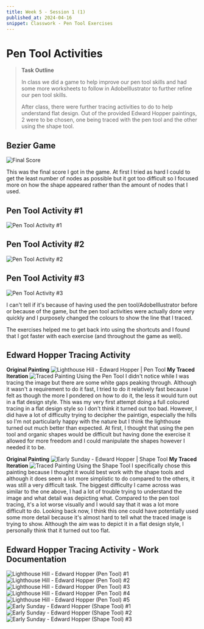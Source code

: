 ```yaml
---
title: Week 5 - Session 1 (1)
published_at: 2024-04-16
snippet: Classwork - Pen Tool Exercises
---
```

# Pen Tool Activities
> **Task Outline**
>
> In class we did a game to help improve our pen tool skills and had some more worksheets to follow in AdobeIllustrator to further refine our pen tool skills.
>
> After class, there were further tracing activities to do to help understand flat design. Out of the provided Edward Hopper paintings, 2 were to be chosen, one being traced with the pen tool and the other using the shape tool.

## Bezier Game
![Final Score](/W05/1_1bezier.png)

This was the final score I got in the game. At first I tried as hard I could to get the least number of nodes as possible but it got too difficult so I focused more on how the shape appeared rather than the amount of nodes that I used.

## Pen Tool Activity #1
![Pen Tool Activity #1](/W05/1_2classwork.jpeg)

## Pen Tool Activity #2
![Pen Tool Activity #2](/W05/1_3letter.jpg)

## Pen Tool Activity #3
![Pen Tool Activity #3](/W05/1_4rabbit.jpg)

I can't tell if it's because of having used the pen tool/AdobeIllustrator before or because of the game, but the pen tool activities were actually done very quickly and I purposely changed the colours to show the line that I traced. 

The exercises helped me to get back into using the shortcuts and I found that I got faster with each exercise (and throughout the game as well).

## Edward Hopper Tracing Activity
**Original Painting**
![Lighthouse Hill - Edward Hopper | Pen Tool](/W05/LIGHTHOUSEHILL.png)
**My Traced Iteration**
![Traced Painting Using the Pen Tool](/W05/ORGANIC.png)
I didn't notice while I was tracing the image but there are some white gaps peaking through. Although it wasn't a requirement to do it fast, I tried to do it relatively fast because I felt as though the more I pondered on how to do it, the less it would turn out in a flat design style. This was my very first attempt doing a full coloured tracing in a flat design style so I don't think it turned out too bad. 
However, I did have a lot of difficulty trying to decipher the paintign, especially the hills so I'm not particularly happy with the nature but I think the lighthouse turned out much better than expected. At first, I thought that using the pen tool and organic shapes would be difficult but having done the exercise it allowed for more freedom and I could manipulate the shapes however I needed it to be.

**Original Painting** 
![Early Sunday - Edward Hopper | Shape Tool](/W05/EARLYSUNDAY.png)
**My Traced Iteration**
![Traced Painting Using the Shape Tool](/W05/SHAPE.png)
I specifically chose this painting because I thought it would best work with the shape tools and although it does seem a lot more simplistic to do compared to the others, it was still a very difficult task. The biggest difficulty I came across was similar to the one above, I had a lot of trouble trying to understand the image and what detail was depicting what. Compared to the pen tool tracing, it's a lot worse visually and I would say that it was a lot more difficult to do. 
Looking back now, I think this one could have potentially used some more detail because it's almost hard to tell what the traced image is trying to show. Although the aim was to depict it in a flat design style, I personally think that it turned out too flat.

## Edward Hopper Tracing Activity - Work Documentation
![Lighthouse Hill - Edward Hopper (Pen Tool) #1](/WIP/activity1.png)
![Lighthouse Hill - Edward Hopper (Pen Tool) #2](/WIP/activity2.png)
![Lighthouse Hill - Edward Hopper (Pen Tool) #3](/WIP/activity3.png)
![Lighthouse Hill - Edward Hopper (Pen Tool) #4](/WIP/activity4.png)
![Lighthouse Hill - Edward Hopper (Pen Tool) #5](/WIP/activity5.png)
![Early Sunday - Edward Hopper (Shape Tool) #1](/WIP/activity6.png)
![Early Sunday - Edward Hopper (Shape Tool) #2](/WIP/activity7.png)
![Early Sunday - Edward Hopper (Shape Tool) #3](/WIP/activity8.png)